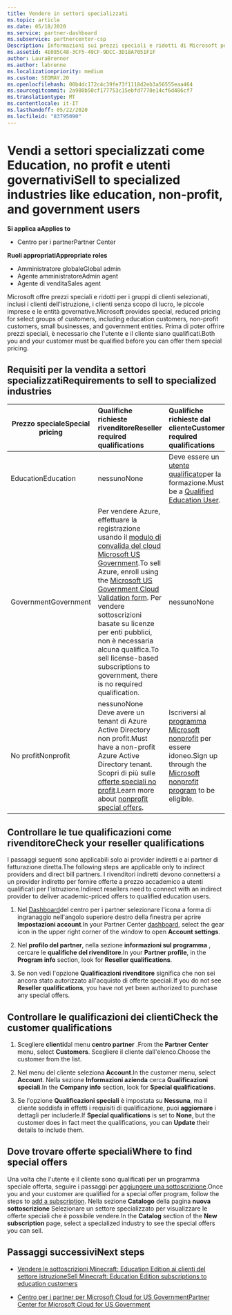 ```yaml
---
title: Vendere in settori specializzati
ms.topic: article
ms.date: 05/18/2020
ms.service: partner-dashboard
ms.subservice: partnercenter-csp
Description: Informazioni sui prezzi speciali e ridotti di Microsoft per determinati gruppi di clienti, inclusi i clienti dell'istruzione, i clienti senza scopo di lucro e gli utenti governativi.
ms.assetid: 4E085C48-3CF5-49CF-9DCC-3D18A7051F1F
author: LauraBrenner
ms.author: labrenne
ms.localizationpriority: medium
ms.custom: SEOMAY.20
ms.openlocfilehash: 00b4dc172c4c39fe73f1118d2eb3a56555eaa464
ms.sourcegitcommit: 2a980b50cf177753c15ebfd7770e14cf6d486cf7
ms.translationtype: MT
ms.contentlocale: it-IT
ms.lasthandoff: 05/22/2020
ms.locfileid: "83795090"
---
```

# <a name="sell-to-specialized-industries-like-education-non-profit-and-government-users"></a><span data-ttu-id="6c46d-103">Vendi a settori specializzati come Education, no profit e utenti governativi</span><span class="sxs-lookup"><span data-stu-id="6c46d-103">Sell to specialized industries like education, non-profit, and government users</span></span>

<span data-ttu-id="6c46d-104">**Si applica a**</span><span class="sxs-lookup"><span data-stu-id="6c46d-104">**Applies to**</span></span>

- <span data-ttu-id="6c46d-105">Centro per i partner</span><span class="sxs-lookup"><span data-stu-id="6c46d-105">Partner Center</span></span>

<span data-ttu-id="6c46d-106">**Ruoli appropriati**</span><span class="sxs-lookup"><span data-stu-id="6c46d-106">**Appropriate roles**</span></span>

- <span data-ttu-id="6c46d-107">Amministratore globale</span><span class="sxs-lookup"><span data-stu-id="6c46d-107">Global admin</span></span>
- <span data-ttu-id="6c46d-108">Agente amministratore</span><span class="sxs-lookup"><span data-stu-id="6c46d-108">Admin agent</span></span>
- <span data-ttu-id="6c46d-109">Agente di vendita</span><span class="sxs-lookup"><span data-stu-id="6c46d-109">Sales agent</span></span>

<span data-ttu-id="6c46d-110">Microsoft offre prezzi speciali e ridotti per i gruppi di clienti selezionati, inclusi i clienti dell'istruzione, i clienti senza scopo di lucro, le piccole imprese e le entità governative.</span><span class="sxs-lookup"><span data-stu-id="6c46d-110">Microsoft provides special, reduced pricing for select groups of customers, including education customers, non-profit customers, small businesses, and government entities.</span></span> <span data-ttu-id="6c46d-111">Prima di poter offrire prezzi speciali, è necessario che l'utente e il cliente siano qualificati.</span><span class="sxs-lookup"><span data-stu-id="6c46d-111">Both you and your customer must be qualified before you can offer them special pricing.</span></span> 

## <a name="requirements-to-sell-to-specialized-industries"></a><span data-ttu-id="6c46d-112">Requisiti per la vendita a settori specializzati</span><span class="sxs-lookup"><span data-stu-id="6c46d-112">Requirements to sell to specialized industries</span></span>

|<span data-ttu-id="6c46d-113">**Prezzo speciale**</span><span class="sxs-lookup"><span data-stu-id="6c46d-113">**Special pricing**</span></span>   |<span data-ttu-id="6c46d-114">**Qualifiche richieste rivenditore**</span><span class="sxs-lookup"><span data-stu-id="6c46d-114">**Reseller required qualifications**</span></span>   |<span data-ttu-id="6c46d-115">**Qualifiche richieste dal cliente**</span><span class="sxs-lookup"><span data-stu-id="6c46d-115">**Customer required qualifications**</span></span>   |
|----------------------------|:---------------------------------|:------------------------------------------|
|<span data-ttu-id="6c46d-116">Education</span><span class="sxs-lookup"><span data-stu-id="6c46d-116">Education</span></span>   |<span data-ttu-id="6c46d-117">nessuno</span><span class="sxs-lookup"><span data-stu-id="6c46d-117">None</span></span>   | <span data-ttu-id="6c46d-118">Deve essere un [utente qualificato](https://www.microsoftvolumelicensing.com/DocumentSearch.aspx?Mode=3&DocumentTypeId=7)per la formazione.</span><span class="sxs-lookup"><span data-stu-id="6c46d-118">Must be a [Qualified Education User](https://www.microsoftvolumelicensing.com/DocumentSearch.aspx?Mode=3&DocumentTypeId=7).</span></span>   |
|<span data-ttu-id="6c46d-119">Government</span><span class="sxs-lookup"><span data-stu-id="6c46d-119">Government</span></span>   |<span data-ttu-id="6c46d-120">Per vendere Azure, effettuare la registrazione usando il [modulo di convalida del cloud Microsoft US Government](https://azuregov.microsoft.com/csp).</span><span class="sxs-lookup"><span data-stu-id="6c46d-120">To sell Azure, enroll using the [Microsoft US Government Cloud Validation form](https://azuregov.microsoft.com/csp).</span></span> <span data-ttu-id="6c46d-121">Per vendere sottoscrizioni basate su licenze per enti pubblici, non è necessaria alcuna qualifica.</span><span class="sxs-lookup"><span data-stu-id="6c46d-121">To sell license-based subscriptions to government, there is no required qualification.</span></span>|   <span data-ttu-id="6c46d-122">nessuno</span><span class="sxs-lookup"><span data-stu-id="6c46d-122">None</span></span>|
|<span data-ttu-id="6c46d-123">No profit</span><span class="sxs-lookup"><span data-stu-id="6c46d-123">Nonprofit</span></span>  |<span data-ttu-id="6c46d-124">nessuno</span><span class="sxs-lookup"><span data-stu-id="6c46d-124">None</span></span><br/> <span data-ttu-id="6c46d-125">Deve avere un tenant di Azure Active Directory non profit.</span><span class="sxs-lookup"><span data-stu-id="6c46d-125">Must have a non-profit Azure Active Directory tenant.</span></span><br/> <span data-ttu-id="6c46d-126">Scopri di più sulle [offerte speciali no profit](https://assetsprod.microsoft.com/mpn/nonprofit-skus-in-csp-faq.pdf).</span><span class="sxs-lookup"><span data-stu-id="6c46d-126">Learn more about [nonprofit special offers](https://assetsprod.microsoft.com/mpn/nonprofit-skus-in-csp-faq.pdf).</span></span>   |<span data-ttu-id="6c46d-127">Iscriversi al [programma Microsoft nonprofit](https://nonprofit.microsoft.com/#/register) per essere idoneo.</span><span class="sxs-lookup"><span data-stu-id="6c46d-127">Sign up through the [Microsoft nonprofit program](https://nonprofit.microsoft.com/#/register) to be eligible.</span></span>   |

## <a name="check-your-reseller-qualifications"></a><span data-ttu-id="6c46d-128">Controllare le tue qualificazioni come rivenditore</span><span class="sxs-lookup"><span data-stu-id="6c46d-128">Check your reseller qualifications</span></span>

<span data-ttu-id="6c46d-129">I passaggi seguenti sono applicabili solo ai provider indiretti e ai partner di fatturazione diretta.</span><span class="sxs-lookup"><span data-stu-id="6c46d-129">The following steps are applicable only to indirect providers and direct bill partners.</span></span> <span data-ttu-id="6c46d-130">I rivenditori indiretti devono connettersi a un provider indiretto per fornire offerte a prezzo accademico a utenti qualificati per l'istruzione.</span><span class="sxs-lookup"><span data-stu-id="6c46d-130">Indirect resellers need to connect with an indirect provider to deliver academic-priced offers to qualified education users.</span></span>

1. <span data-ttu-id="6c46d-131">Nel [Dashboard](https://partner.microsoft.com/dashboard)del centro per i partner selezionare l'icona a forma di ingranaggio nell'angolo superiore destro della finestra per aprire **Impostazioni account**.</span><span class="sxs-lookup"><span data-stu-id="6c46d-131">In your Partner Center [dashboard](https://partner.microsoft.com/dashboard), select the gear icon in the upper right corner of the window to open **Account settings**.</span></span>

2. <span data-ttu-id="6c46d-132">Nel **profilo del partner**, nella sezione **informazioni sul programma** , cercare le **qualifiche del rivenditore**.</span><span class="sxs-lookup"><span data-stu-id="6c46d-132">In your **Partner profile**, in the **Program info** section, look for **Reseller qualifications**.</span></span>

3. <span data-ttu-id="6c46d-133">Se non vedi l'opzione **Qualificazioni rivenditore** significa che non sei ancora stato autorizzato all'acquisto di offerte speciali.</span><span class="sxs-lookup"><span data-stu-id="6c46d-133">If you do not see **Reseller qualifications**, you have not yet been authorized to purchase any special offers.</span></span>

## <a name="check-the-customer-qualifications"></a><span data-ttu-id="6c46d-134">Controllare le qualificazioni dei clienti</span><span class="sxs-lookup"><span data-stu-id="6c46d-134">Check the customer qualifications</span></span>

1. <span data-ttu-id="6c46d-135">Scegliere **clienti**dal menu **centro partner** .</span><span class="sxs-lookup"><span data-stu-id="6c46d-135">From the **Partner Center** menu, select **Customers**.</span></span> <span data-ttu-id="6c46d-136">Scegliere il cliente dall'elenco.</span><span class="sxs-lookup"><span data-stu-id="6c46d-136">Choose the customer from the list.</span></span>

2. <span data-ttu-id="6c46d-137">Nel menu del cliente seleziona **Account**.</span><span class="sxs-lookup"><span data-stu-id="6c46d-137">In the customer menu, select **Account**.</span></span> <span data-ttu-id="6c46d-138">Nella sezione **Informazioni azienda** cerca **Qualificazioni speciali**.</span><span class="sxs-lookup"><span data-stu-id="6c46d-138">In the **Company info** section, look for **Special qualifications**.</span></span>

3. <span data-ttu-id="6c46d-139">Se l'opzione **Qualificazioni speciali** è impostata su **Nessuna**, ma il cliente soddisfa in effetti i requisiti di qualificazione, puoi **aggiornare** i dettagli per includerle.</span><span class="sxs-lookup"><span data-stu-id="6c46d-139">If **Special qualifications** is set to **None**, but the customer does in fact meet the qualifications, you can **Update** their details to include them.</span></span>

## <a name="where-to-find-special-offers"></a><span data-ttu-id="6c46d-140">Dove trovare offerte speciali</span><span class="sxs-lookup"><span data-stu-id="6c46d-140">Where to find special offers</span></span>

<span data-ttu-id="6c46d-141">Una volta che l'utente e il cliente sono qualificati per un programma speciale offerta, seguire i passaggi per [aggiungere una sottoscrizione](create-a-new-subscription.md).</span><span class="sxs-lookup"><span data-stu-id="6c46d-141">Once you and your customer are qualified for a special offer program, follow the steps to [add a subscription](create-a-new-subscription.md).</span></span> <span data-ttu-id="6c46d-142">Nella sezione **Catalogo** della pagina **nuova sottoscrizione** Selezionare un settore specializzato per visualizzare le offerte speciali che è possibile vendere.</span><span class="sxs-lookup"><span data-stu-id="6c46d-142">In the **Catalog** section of the **New subscription** page, select a specialized industry to see the special offers you can sell.</span></span>

## <a name="next-steps"></a><span data-ttu-id="6c46d-143">Passaggi successivi</span><span class="sxs-lookup"><span data-stu-id="6c46d-143">Next steps</span></span>

- [<span data-ttu-id="6c46d-144">Vendere le sottoscrizioni Minecraft: Education Edition ai clienti del settore istruzione</span><span class="sxs-lookup"><span data-stu-id="6c46d-144">Sell Minecraft: Education Edition subscriptions to education customers</span></span>](minecraft-subscriptions.md)

- [<span data-ttu-id="6c46d-145">Centro per i partner per Microsoft Cloud for US Government</span><span class="sxs-lookup"><span data-stu-id="6c46d-145">Partner Center for Microsoft Cloud for US Government</span></span>](partner-center-for-microsoft-us-govt-cloud.md)

